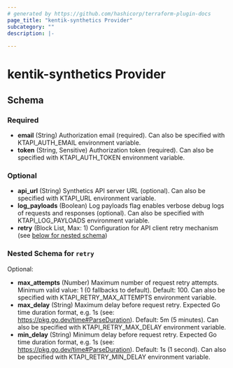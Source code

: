 ```yaml
---
# generated by https://github.com/hashicorp/terraform-plugin-docs
page_title: "kentik-synthetics Provider"
subcategory: ""
description: |-
  
---
```


# kentik-synthetics Provider





<!-- schema generated by tfplugindocs -->
## Schema

### Required

- **email** (String) Authorization email (required). Can also be specified with KTAPI_AUTH_EMAIL environment variable.
- **token** (String, Sensitive) Authorization token (required). Can also be specified with KTAPI_AUTH_TOKEN environment variable.

### Optional

- **api_url** (String) Synthetics API server URL (optional). Can also be specified with KTAPI_URL environment variable.
- **log_payloads** (Boolean) Log payloads flag enables verbose debug logs of requests and responses (optional). Can also be specified with KTAPI_LOG_PAYLOADS environment variable.
- **retry** (Block List, Max: 1) Configuration for API client retry mechanism (see [below for nested schema](#nestedblock--retry))

<a id="nestedblock--retry"></a>
### Nested Schema for `retry`

Optional:

- **max_attempts** (Number) Maximum number of request retry attempts. Minimum valid value: 1 (0 fallbacks to default). Default: 100. Can also be specified with KTAPI_RETRY_MAX_ATTEMPTS environment variable.
- **max_delay** (String) Maximum delay before request retry. Expected Go time duration format, e.g. 1s (see: <https://pkg.go.dev/time#ParseDuration>). Default: 5m (5 minutes). Can also be specified with KTAPI_RETRY_MAX_DELAY environment variable.
- **min_delay** (String) Minimum delay before request retry. Expected Go time duration format, e.g. 1s (see: <https://pkg.go.dev/time#ParseDuration>). Default: 1s (1 second). Can also be specified with KTAPI_RETRY_MIN_DELAY environment variable.
